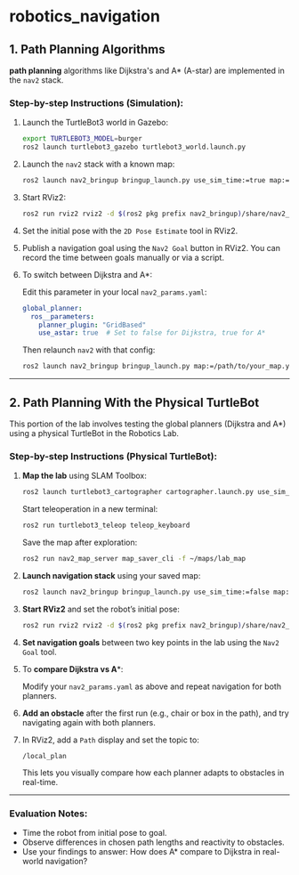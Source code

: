 # robotics_navigation

## 1. Path Planning Algorithms

**path planning** algorithms like Dijkstra's and A\* (A-star) are implemented in the `nav2` stack.

### Step-by-step Instructions (Simulation):

1. Launch the TurtleBot3 world in Gazebo:

    ```bash
    export TURTLEBOT3_MODEL=burger
    ros2 launch turtlebot3_gazebo turtlebot3_world.launch.py
    ```

2. Launch the `nav2` stack with a known map:

    ```bash
    ros2 launch nav2_bringup bringup_launch.py use_sim_time:=true map:=/path/to/your_map.yaml
    ```

3. Start RViz2:

    ```bash
    ros2 run rviz2 rviz2 -d $(ros2 pkg prefix nav2_bringup)/share/nav2_bringup/rviz/nav2_default_view.rviz
    ```

4. Set the initial pose with the `2D Pose Estimate` tool in RViz2.

5. Publish a navigation goal using the `Nav2 Goal` button in RViz2. You can record the time between goals manually or via a script.

6. To switch between Dijkstra and A*:

    Edit this parameter in your local `nav2_params.yaml`:

    ```yaml
    global_planner:
      ros__parameters:
        planner_plugin: "GridBased"
        use_astar: true  # Set to false for Dijkstra, true for A*
    ```

    Then relaunch `nav2` with that config:

    ```bash
    ros2 launch nav2_bringup bringup_launch.py map:=/path/to/your_map.yaml params_file:=/path/to/nav2_params.yaml
    ```

---

## 2. Path Planning With the Physical TurtleBot

This portion of the lab involves testing the global planners (Dijkstra and A*) using a physical TurtleBot in the Robotics Lab.

### Step-by-step Instructions (Physical TurtleBot):

1. **Map the lab** using SLAM Toolbox:

    ```bash
    ros2 launch turtlebot3_cartographer cartographer.launch.py use_sim_time:=false
    ```

    Start teleoperation in a new terminal:

    ```bash
    ros2 run turtlebot3_teleop teleop_keyboard
    ```

    Save the map after exploration:

    ```bash
    ros2 run nav2_map_server map_saver_cli -f ~/maps/lab_map
    ```

2. **Launch navigation stack** using your saved map:

    ```bash
    ros2 launch nav2_bringup bringup_launch.py use_sim_time:=false map:=~/maps/lab_map.yaml
    ```

3. **Start RViz2** and set the robot’s initial pose:

    ```bash
    ros2 run rviz2 rviz2 -d $(ros2 pkg prefix nav2_bringup)/share/nav2_bringup/rviz/nav2_default_view.rviz
    ```

4. **Set navigation goals** between two key points in the lab using the `Nav2 Goal` tool.

5. To **compare Dijkstra vs A***:

    Modify your `nav2_params.yaml` as above and repeat navigation for both planners.

6. **Add an obstacle** after the first run (e.g., chair or box in the path), and try navigating again with both planners. 

7. In RViz2, add a `Path` display and set the topic to:

    ```text
    /local_plan
    ```

    This lets you visually compare how each planner adapts to obstacles in real-time.

---

### Evaluation Notes:

- Time the robot from initial pose to goal.
- Observe differences in chosen path lengths and reactivity to obstacles.
- Use your findings to answer: How does A\* compare to Dijkstra in real-world navigation?

